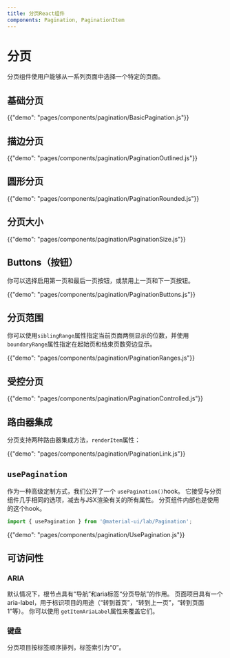 ```yaml
---
title: 分页React组件
components: Pagination, PaginationItem
---
```


# 分页

<p class="description">分页组件使用户能够从一系列页面中选择一个特定的页面。</p>

## 基础分页

{{"demo": "pages/components/pagination/BasicPagination.js"}}

## 描边分页

{{"demo": "pages/components/pagination/PaginationOutlined.js"}}

## 圆形分页

{{"demo": "pages/components/pagination/PaginationRounded.js"}}

## 分页大小

{{"demo": "pages/components/pagination/PaginationSize.js"}}

## Buttons（按钮）

你可以选择启用第一页和最后一页按钮，或禁用上一页和下一页按钮。

{{"demo": "pages/components/pagination/PaginationButtons.js"}}

## 分页范围

你可以使用`siblingRange`属性指定当前页面两侧显示的位数，并使用`boundaryRange`属性指定在起始页和结束页数旁边显示。

{{"demo": "pages/components/pagination/PaginationRanges.js"}}

## 受控分页

{{"demo": "pages/components/pagination/PaginationControlled.js"}}

## 路由器集成

分页支持两种路由器集成方法，`renderItem`属性：

{{"demo": "pages/components/pagination/PaginationLink.js"}}

## `usePagination`

作为一种高级定制方式，我们公开了一个 `usePagination()`hook。 它接受与分页组件几乎相同的选项，减去与JSX渲染有关的所有属性。 分页组件内部也是使用的这个hook。

```jsx
import { usePagination } from '@material-ui/lab/Pagination';
```

{{"demo": "pages/components/pagination/UsePagination.js"}}

## 可访问性

### ARIA

默认情况下，根节点具有“导航”和aria标签“分页导航”的作用。 页面项目具有一个aria-label，用于标识项目的用途（“转到首页”，“转到上一页”，“转到页面1”等）。 你可以使用 `getItemAriaLabel`属性来覆盖它们。

### 键盘

分页项目按标签顺序排列，标签索引为“0”。
